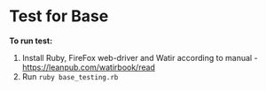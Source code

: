 Test for Base
=========
**To run test:**

1. Install Ruby, FireFox web-driver and Watir according to manual - https://leanpub.com/watirbook/read
2. Run `ruby base_testing.rb`